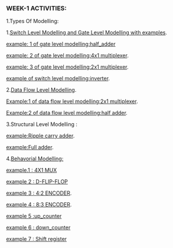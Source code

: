 ### WEEK-1 ACTIVITIES:
1.Types Of Modelling:

1.[Switch Level Modelling and Gate Level Modelling with examples](https://github.com/ASHREDD/digital_ic_design_workshop/blob/main/WEEK-1/MODELLING_TYPES.md).

[example: 1 of gate level modelling:half_adder](https://github.com/ASHREDD/digital_ic_design_workshop/blob/main/WEEK-1/MODELLING_TYPES.md)

[example: 2 of gate level modelling:4x1 multiplexer](https://github.com/ASHREDD/digital_ic_design_workshop/blob/main/WEEK-1/MUX_4X1_GATE_LEVEL.md).

[example: 3 of gate level modelling:2x1 multiplexer](https://github.com/ASHREDD/digital_ic_design_workshop/blob/main/WEEK-1/MUX_2X1.md).

[example of switch level modelling:inverter](https://github.com/ASHREDD/digital_ic_design_workshop/blob/main/WEEK-1/MODELLING_TYPES.md).


2.[Data Flow Level Modelling](https://github.com/ASHREDD/digital_ic_design_workshop/blob/main/WEEK-1/DFLM%20(1).md).

[Example:1 of data flow level modelling:2x1 multiplexer](https://github.com/ASHREDD/digital_ic_design_workshop/blob/main/WEEK-1/MUX_2X1.md).

[Example:2 of data flow level modelling:half adder](https://github.com/ASHREDD/digital_ic_design_workshop/blob/main/WEEK-1/half_adder_dfm.md).


3.Structural Level Modelling :

[example:Ripple carry adder](https://github.com/ASHREDD/digital_ic_design_workshop/blob/main/WEEK-1/RIPPLE_CARRY_ADD.md).

[example:Full adder](https://github.com/ASHREDD/digital_ic_design_workshop/blob/main/WEEK-1/FULLADDER_STRUCTURAL.md).

4.[Behavorial Modelling:](https://github.com/ASHREDD/digital_ic_design_workshop/blob/main/WEEK-1/Behavorial_modelling.md)

  [example.1 : 4X1 MUX](https://github.com/ASHREDD/digital_ic_design_workshop/blob/main/WEEK-1/4x1_mux_behavorial_modelling.md)
  
  [example 2 : D-FLIP-FLOP](https://github.com/ASHREDD/digital_ic_design_workshop/blob/main/WEEK-1/d-flipflop_behavorial_modelling.md)

  [example 3 : 4:2 ENCODER](https://github.com/ASHREDD/digital_ic_design_workshop/blob/main/WEEK-1/Encoder_Behavorial_modelling.md).

  [example 4 : 8:3 ENCODER](https://github.com/ASHREDD/digital_ic_design_workshop/blob/main/WEEK-1/8%3A3_encoder_behavorial.md).
  
  [example 5 :up_counter](https://github.com/ASHREDD/digital_ic_design_workshop/blob/main/WEEK-1/counter_parameter.md)
  
  [example 6 : down_counter](https://github.com/ASHREDD/digital_ic_design_workshop/blob/main/WEEK-1/counter_parameter.md)

  [example 7 : Shift register]()
  
